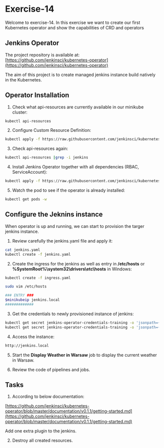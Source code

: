# Exercise-14

Welcome to exercise-14. In this exercise we want to create our first Kubernetes operator and show the capabilities of CRD and operators

## Jenkins Operator

The project repository is available at: [https://github.com/jenkinsci/kubernetes-operator](https://github.com/jenkinsci/kubernetes-operator)

The aim of this project is to create managed jenkins instance build natively in the Kubernetes.

## Operator Installation

1. Check what api-resources are currently available in our minikube cluster:

```bash
kubectl api-resources
```

2. Configure Custom Resource Definition:

```bash
kubectl apply -f https://raw.githubusercontent.com/jenkinsci/kubernetes-operator/master/deploy/crds/jenkins_v1alpha2_jenkins_crd.yaml
```

3. Check api-resources again:

```bash
kubectl api-resources |grep -i jenkins
```

4. Install Jenkins Operator together with all dependencies (RBAC, ServiceAccount):

```bash
kubectl apply -f https://raw.githubusercontent.com/jenkinsci/kubernetes-operator/master/deploy/all-in-one-v1alpha2.yaml
```

5. Watch the pod to see if the operator is already installed:

```bash
kubectl get pods -w
```
## Configure the Jeknins instance

When operator is up and running, we can start to provision the targer jenkins instance.

1. Review carefully the jenkins.yaml file and apply it:

```bash
cat jenkins.yaml
kubectl create -f jenkins.yaml
```

2. Create the ingress for the jenkins as well as entry in **/etc/hosts** or **%SystemRoot%\system32\drivers\etc\hosts** in Windows:

```bash
kubectl create -f ingress.yaml

sudo vim /etc/hosts

### ENTRY ###
$minikubeip jenkins.local
#############
```


3. Get the credentials to newly provisioned instance of jenkins:

```bash
kubectl get secret jenkins-operator-credentials-training -o 'jsonpath={.data.user}' | base64 -d
kubectl get secret jenkins-operator-credentials-training -o 'jsonpath={.data.password}' | base64 -d
```

4. Access the instance:

```bash
http://jenkins.local
```

5. Start the **Display Weather in Warsaw** job to display the current weather in Warsaw.

6. Review the code of pipelines and jobs.

## Tasks

1. According to below documentation:

[https://github.com/jenkinsci/kubernetes-operator/blob/master/documentation/v0.1.1/getting-started.md](https://github.com/jenkinsci/kubernetes-operator/blob/master/documentation/v0.1.1/getting-started.md)

Add one extra plugin to the jenkins.

2. Destroy all created resources.
